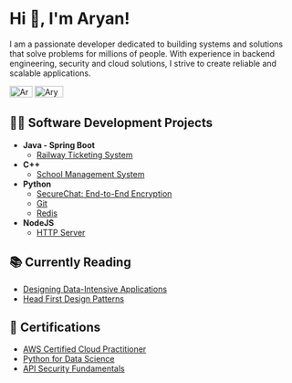 <h1>Hi 👋, I'm Aryan! </h1>
<p>I am a passionate developer dedicated to building systems and solutions that solve problems for millions of people. With experience in backend engineering, security and cloud solutions, I strive to create reliable and scalable applications.</p>

[<img height="20px" width="40px" alt="Aryan Pandey | Gmail" width="22px" src="https://img.shields.io/badge/Gmail-ff5d5d" />][gmail]
[<img height="20px" width="50px" alt="Aryan Pandey | LinkedIn" width="22px" src="https://img.shields.io/badge/Linkedin-0077B5" />][linkedin]

[gmail]: mailto:aryanpandey048@gmail.com
[linkedin]: https://www.linkedin.com/in/aryan-pandey-9857a3119


<h2>👨‍💻 Software Development Projects</h2>

- <b>Java - Spring Boot</b>
  - [Railway Ticketing System](https://github.com/rickyssj2/SoT-Railway-Ticketing-System)
- <b>C++</b>
  - [School Management System](https://github.com/rickyssj2/School-Mananegment-System)
- <b>Python</b>
  - [SecureChat: End-to-End Encryption](https://github.com/rickyssj2/SecureChat)
  - [Git](https://github.com/rickyssj2/git-python)
  - [Redis](https://github.com/rickyssj2/redis-python)
- <b>NodeJS</b>
  - [HTTP Server](https://github.com/rickyssj2/http-server-nodejs)

<h2>📚 Currently Reading</h2>

- [Designing Data-Intensive Applications](https://dataintensive.net/)
- [Head First Design Patterns](https://www.oreilly.com/library/view/head-first-design/9781492077992/)

<h2>📜 Certifications</h2> 

- <a href="https://www.credly.com/badges/b2951add-9785-4a32-8419-9979cbe06ce9/public_url">AWS Certified Cloud Practitioner</a>
- <a href="https://www.credly.com/badges/daaa841f-5ab7-4615-9699-99325d2a5447/public_url">Python for Data Science</a>
- <a href="https://www.credly.com/badges/8c26e411-f15f-4ecc-b5b3-92809e62a9a9/public_url">API Security Fundamentals</a>





